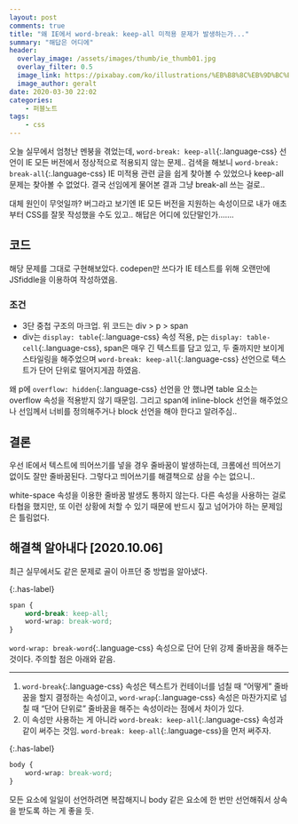 ```yaml
---
layout: post
comments: true
title: "왜 IE에서 word-break: keep-all 미적용 문제가 발생하는가..."
summary: "해답은 어디에"
header:
  overlay_image: /assets/images/thumb/ie_thumb01.jpg
  overlay_filter: 0.5
  image_link: https://pixabay.com/ko/illustrations/%EB%B8%8C%EB%9D%BC%EC%9A%B0%EC%A0%80-%EC%9B%B9-www-%EC%BB%B4%ED%93%A8%ED%84%B0-773273/
  image_author: geralt
date: 2020-03-30 22:02
categories:
    - 퍼블노트
tags:
    - css
---
```

오늘 실무에서 엄청난 멘붕을 겪었는데, ```word-break: keep-all```{:.language-css} 선언이 IE 모든 버전에서 정상적으로 적용되지 않는 문제.. 검색을 해보니 ```word-break: break-all```{:.language-css} IE 미적용 관련 글을 쉽게 찾아볼 수 있었으나 keep-all 문제는 찾아볼 수 없었다. 결국 선임에게 물어본 결과 그냥 break-all 쓰는 걸로..

대체 원인이 무엇일까? 버그라고 보기엔 IE 모든 버전을 지원하는 속성이므로 내가 애초부터 CSS를 잘못 작성했을 수도 있고.. 해답은 어디에 있단말인가.......

## 코드

<script async src="//jsfiddle.net/dmitry762/psgk8hcf/12/embed/html,css,result/"></script>

해당 문제를 그대로 구현해보았다. codepen만 쓰다가 IE 테스트를 위해 오랜만에 JSfiddle을 이용하여 작성하였음.

### 조건

* 3단 중첩 구조의 마크업. 위 코드는 div &gt; p &gt; span
* div는 ```display: table```{:.language-css} 속성 적용, p는 ```display: table-cell```{:.language-css}, span은 매우 긴 텍스트를 담고 있고, 두 줄까지만 보이게 스타일링을 해주었으며 ```word-break: keep-all```{:.language-css} 선언으로 텍스트가 단어 단위로 떨어지게끔 하였음.

왜 p에 ```overflow: hidden```{:.language-css} 선언을 안 했냐면 table 요소는 overflow 속성을 적용받지 않기 때문임. 그리고 span에 inline-block 선언을 해주었으나 선임께서 너비를 정의해주거나 block 선언을 해야 한다고 알려주심..

## 결론
우선 IE에서 텍스트에 띄어쓰기를 넣을 경우 줄바꿈이 발생하는데, 크롬에선 띄어쓰기 없이도 잘만 줄바꿈된다. 그렇다고 띄어쓰기를 해결책으로 삼을 수는 없으니..

white-space 속성을 이용한 줄바꿈 발생도 통하지 않는다. 다른 속성을 사용하는 걸로 타협을 했지만, 또 이런 상황에 처할 수 있기 때문에 반드시 짚고 넘어가야 하는 문제임은 틀림없다.

## 해결책 알아내다 [2020.10.06]

최근 실무에서도 같은 문제로 골이 아프던 중 방법을 알아냈다.

{:.has-label}
```css
span {
    word-break: keep-all;
    word-wrap: break-word;
}
```

```word-wrap: break-word```{:.language-css} 속성으로 단어 단위 강제 줄바꿈을 해주는 것이다. 주의할 점은 아래와 같음.

---

1. ```word-break```{:.language-css} 속성은 텍스트가 컨테이너를 넘칠 때 &ldquo;어떻게&rdquo; 줄바꿈을 할지 결정하는 속성이고, ```word-wrap```{:.language-css} 속성은 마찬가지로 넘칠 때 &ldquo;단어 단위로&rdquo; 줄바꿈을 해주는 속성이라는 점에서 차이가 있다.
2. 이 속성만 사용하는 게 아니라 ```word-break: keep-all```{:.language-css} 속성과 같이 써주는 것임. ```word-break: keep-all```{:.language-css}을 먼저 써주자.

{:.has-label}
```css
body {
    word-wrap: break-word;
}
```

모든 요소에 일일이 선언하려면 복잡해지니 body 같은 요소에 한 번만 선언해줘서 상속을 받도록 하는 게 좋을 듯.